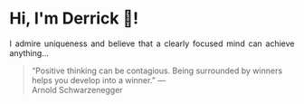# Hi, I'm Derrick 👋!
<p align="justify">I admire uniqueness and believe that a clearly focused mind can achieve anything...</p> 
<!-- #quote-start -->
<blockquote>&ldquo;Positive thinking can be contagious. Being surrounded by winners helps you develop into a winner.&rdquo; &mdash; <footer>Arnold Schwarzenegger</footer></blockquote>
<!-- #quote-end -->
